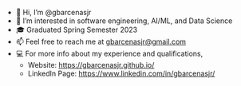 - 👋  Hi, I’m @gbarcenasjr
- 👀  I’m interested in software engineering, AI/ML, and Data Science
- 🎓  Graduated Spring Semester 2023
- 📫  Feel free to reach me at gbarcenasjr@gmail.com
- 💻  For more info about my experience and qualifications,
  - Website: https://gbarcenasjr.github.io/
  - LinkedIn Page: https://www.linkedin.com/in/gbarcenasjr/

<!---
gbarcenasjr/gbarcenasjr is a ✨ special ✨ repository because its `README.md` (this file) appears on your GitHub profile.
You can click the Preview link to take a look at your changes.
--->
